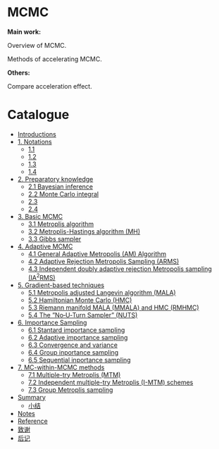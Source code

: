 # MCMC
**Main work:**

Overview of MCMC.

Methods of accelerating MCMC.

**Others:**

Compare acceleration effect.

# Catalogue

  * [Introductions](README.md)
  * [1. Notations](ch0/not-preface.md)
      * [1.1](ch0/RepSearchPractice.md)
      * [1.2](ch0/RepTaskBasic.md)
      * [1.3](ch0/RepTaskAdvanced.md)
      * [1.4](ch0/handbook.md)
  * [2. Preparatory knowledge](ch1/README.md)
      * [2.1 Bayesian inference](ch0/RepSearchPractice.md)
      * [2.2 Monte Carlo integral](ch1/RepTaskBasic.md)
      * [2.3](ch1/RepTaskAdvanced.md)
      * [2.4](ch1/handbook.md)
  * [3. Basic MCMC](ch2/README.md)
      * [3.1 Metroplis algorithm](ch0/RepSearchPractice.md)
      * [3.2 Metroplis-Hastings algorithm (MH)](ch2/RepTaskBasic.md)
      * [3.3 Gibbs sampler](ch2/RepTaskAdvanced.md)
  * [4. Adaptive MCMC](ch3/README.md)
      * [4.1 General Adaptive Metropolis (AM) Algorithm](4.1%20General%20Adaptive%20Metropolis%20(AM)%20Algorithm)
      * [4.2 Adaptive Rejection Metropolis Sampling (ARMS)](4.2%20Adaptive%20Rejection%20Metropolis%20Sampling%20(ARMS))
      * [4.3 Independent doubly adaptive rejection Metropolis sampling (IA$^2$RMS)](4.3%20Independent%20Doubly%20adaptive%20rejection%20Metropolis%20sampling%20(A$^2$RMS))
  * [5. Gradient-based techniques](ch4/README.md)
      * [5.1 Metropolis adjusted Langevin algorithm (MALA)](5.1%20Metropolis%20adjusted%20Langevin%20algorithm%20(MALA))
      * [5.2 Hamiltonian Monte Carlo (HMC)](5.2%20Hamiltonian%20Monte%20Carlo%20(HMC))
      * [5.3 Riemann manifold MALA (MMALA) and HMC (RMHMC)](5.3%20Riemann%20manifold%20MALA%20(MMALA)%20and%20HMC%20(RMHMC).md)
      * [5.4 The ”No‐U‐Turn Sampler” (NUTS)](5.4%20The%20”No‐U‐Turn%20Sampler”%20(NUTS).md)
  * [6. Importance Sampling](ch6/README.md)
      * [6.1 Stantard importance sampling](ch0/RepSearchPractice.md)
      * [6.2 Adaptive importance sampling](ch6/RepTaskBasic.md)
      * [6.3 Convergence and variance](ch6/RepTaskAdvanced.md)
      * [6.4 Group inportance sampling](ch6/handbook.md)
      * [6.5 Sequential inportance sampling]()
  * [7. MC-within-MCMC methods](ch6/README.md)
      * [7.1 Multiple-try Metroplis (MTM)](ch0/RepSearchPractice.md)
      * [7.2 Independent multiple-try Metroplis (I-MTM) schemes]()
      * [7.3 Group Metroplis sampling]()
  * [Summary](ch8/README.md)
      * [小结](ch8/handbook.md)
  * [Notes](ps/handbooks.md)
  * [Reference](ps/ref.md)
  * [致谢](ps/thanks.md)
  * [后记](no_end/postscript.md)  
